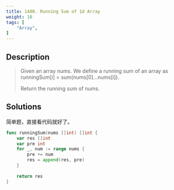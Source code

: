 ```yaml
---
title: 1480. Running Sum of 1d Array
weight: 10
tags: [
	"Array",
]
---
```


## Description
> Given an array nums. We define a running sum of an array as runningSum[i] = sum(nums[0]…nums[i]).
> 
> Return the running sum of nums.

## Solutions
简单题，直接看代码就好了。
```go
func runningSum(nums []int) []int {
    var res []int
    var pre int
    for _, num := range nums {
        pre += num
        res = append(res, pre)
    }
    
    return res
}
```
